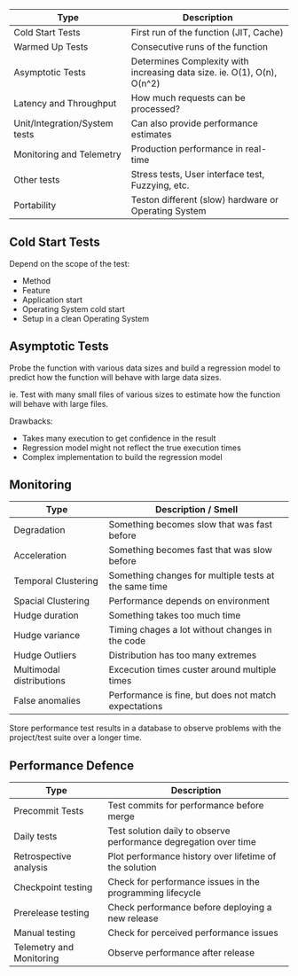 | Type                          | Description                                                             |
| ----------------------------- | ----------------------------------------------------------------------- |
| Cold Start Tests              | First run of the function (JIT, Cache)                                  |
| Warmed Up Tests               | Consecutive runs of the function                                        |
| Asymptotic Tests              | Determines Complexity with increasing data size. ie. O(1), O(n), O(n^2) |
| Latency and Throughput        | How much requests can be processed?                                     |
| Unit/Integration/System tests | Can also provide performance estimates                                  |
| Monitoring and Telemetry      | Production performance in real-time                                     |
| Other tests                   | Stress tests, User interface test, Fuzzying, etc.                       |
| Portability                   | Teston different (slow) hardware or Operating System                    |

## Cold Start Tests

Depend on the scope of the test:
- Method
- Feature
- Application start
- Operating System cold start
- Setup in a clean Operating System

## Asymptotic Tests

Probe the function with various data sizes and build a regression model to predict how the function will behave with large data sizes.

ie. Test with many small files of various sizes to estimate how the function will behave with large files.

Drawbacks:
- Takes many execution to get confidence in the result
- Regression model might not reflect the true execution times
- Complex implementation to build the regression model

## Monitoring

| Type                     | Description / Smell                                   |
| ------------------------ | ----------------------------------------------------- |
| Degradation              | Something becomes slow that was fast before           |
| Acceleration             | Something becomes fast that was slow before           |
| Temporal Clustering      | Something changes for multiple tests at the same time |
| Spacial Clustering       | Performance depends on environment                    |
| Hudge duration           | Something takes too much time                         |
| Hudge variance           | Timing chages a lot without changes in the code       |
| Hudge Outliers           | Distribution has too many extremes                    |
| Multimodal distributions | Excecution times custer around multiple times         |
| False anomalies          | Performance is fine, but does not match expectations  |

Store performance test results in a database to observe problems with the project/test suite over a longer time.

## Performance Defence

| Type                     | Description                                                      |
| ------------------------ | ---------------------------------------------------------------- |
| Precommit Tests          | Test commits for performance before merge                        |
| Daily tests              | Test solution daily to observe performance degregation over time |
| Retrospective analysis   | Plot performance history over lifetime of the solution           |
| Checkpoint testing       | Check for performance issues in the programming lifecycle        |
| Prerelease testing       | Check performance before deploying a new release                 |
| Manual testing           | Check for perceived performance issues                           |
| Telemetry and Monitoring | Observe performance after release                                |
